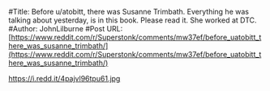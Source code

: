 #Title: Before u/atobitt, there was Susanne Trimbath. Everything he was talking about yesterday, is in this book. Please read it. She worked at DTC.
#Author: JohnLilburne
#Post URL: [https://www.reddit.com/r/Superstonk/comments/mw37ef/before_uatobitt_there_was_susanne_trimbath/](https://www.reddit.com/r/Superstonk/comments/mw37ef/before_uatobitt_there_was_susanne_trimbath/)


https://i.redd.it/4pajvl96tpu61.jpg